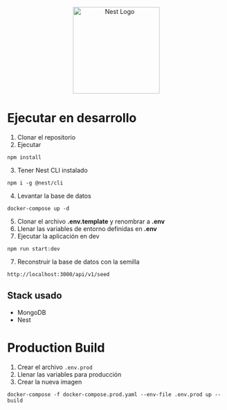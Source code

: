 <p align="center">
  <a href="http://nestjs.com/" target="blank"><img src="https://nestjs.com/img/logo-small.svg" width="200" alt="Nest Logo" /></a>
</p>

# Ejecutar en desarrollo

1. Clonar el repositorio
2. Ejecutar
```
npm install
```
3. Tener Nest CLI instalado
```
npm i -g @nest/cli
```

4. Levantar la base de datos
```
docker-compose up -d
```

5. Clonar el archivo __.env.template__ y renombrar a __.env__
6. Llenar las variables de entorno definidas en __.env__
7. Ejecutar la aplicación en dev
```
npm run start:dev
```
7. Reconstruir la base de datos con la semilla
```
http://localhost:3000/api/v1/seed
```

## Stack usado
* MongoDB
* Nest

# Production Build
1. Crear el archivo ```.env.prod```
2. Llenar las variables para producción
3. Crear la nueva imagen
```
docker-compose -f docker-compose.prod.yaml --env-file .env.prod up --build
```

